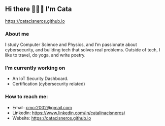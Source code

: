 ## Hi there 👩🏻‍💻 I'm Cata

https://catacisneros.github.io

### About me
  I study Computer Science and Physics, and I’m passionate about cybersecurity, and building tech that solves real problems. Outside of tech, I like to travel, do yoga, and write poetry. 

### I’m currently working on
  - An IoT Security Dashboard.
  - Certification (cybersecurity related)

### How to reach me:
  - Email: cmcr2002@gmail.com
  - Linkedin: https://www.linkedin.com/in/catalinacisneros/
  - Website: https://catacisneros.github.io


<!--
**catacisneros/catacisneros** is a ✨ _special_ ✨ repository because its `README.md` (this file) appears on your GitHub profile.

Here are some ideas to get you started:

- 🔭 I’m currently working on ...
- 🌱 I’m currently learning ...
- 👯 I’m looking to collaborate on ...
- 🤔 I’m looking for help with ...
- 💬 Ask me about ...
- 📫 How to reach me: ...
- 😄 Pronouns: ...
- ⚡ Fun fact: ...
-->
